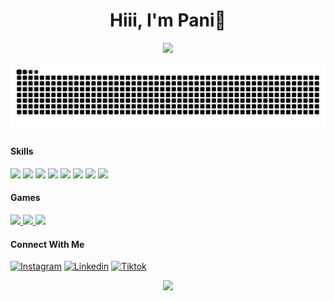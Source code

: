 <h1 align="center">Hiii, I'm Pani🎀</h1>
<div align="center">
  <img src="https://media0.giphy.com/media/v1.Y2lkPTc5MGI3NjExODVsejh6MW92Y3JmeGd5bHNqMHd6NXR1MG42d202cTRqdWx2Y3h5MyZlcD12MV9pbnRlcm5hbF9naWZfYnlfaWQmY3Q9Zw/Rpg4BN6841lPq/giphy.gif">

![snake gif](https://github.com/anharsaja/anharsaja/blob/output/github-contribution-grid-snake-dark.svg)
</div>


#### Skills
<div display = "flex">
  <img src="https://img.shields.io/badge/ChatGPT-74aa9c?style=for-the-badge&logo=openai&logoColor=white" />
  <img src="https://img.shields.io/badge/HTML5-E34F26?style=for-the-badge&logo=html5&logoColor=white" />
  <img src="https://img.shields.io/badge/CSS3-1572B6?style=for-the-badge&logo=css3&logoColor=white" />
  <img src="https://img.shields.io/badge/JavaScript-323330?style=for-the-badge&logo=javascript&logoColor=F7DF1E" />
  <img src="https://img.shields.io/badge/Figma-F24E1E?style=for-the-badge&logo=figma&logoColor=white" />
  <img src="https://img.shields.io/badge/Bootstrap-563D7C?style=for-the-badge&logo=bootstrap&logoColor=white" />
  <img src= "https://img.shields.io/badge/Laravel-FF2D20?style=for-the-badge&logo=laravel&logoColor=white" />
  <img src= "https://img.shields.io/badge/Python-FFD43B?style=for-the-badge&logo=python&logoColor=blue" />
</div>

#### Games
<div display = "flex">
  <a href="https://steamcommunity.com/profiles/76561198962828088/" target="_blank">
  <img src="https://img.shields.io/badge/Steam-000000?style=for-the-badge&logo=steam&logoColor=white" />
  </a>
  <a href="https://store.epicgames.com/u/a2e41f301b1c41f58bc8708e146f9040" target=_blank">
  <img src="https://img.shields.io/badge/Epic%20Games-313131?style=for-the-badge&logo=Epic%20Games&logoColor=white" />
  </a>
  <img src="https://img.shields.io/badge/PlayStation-003791?style=for-the-badge&logo=playstation&logoColor=white" />
</div> 

#### Connect With Me

[![Instagram](https://img.shields.io/badge/Instagram-E4405F?style=for-the-badge&logo=instagram&logoColor=white)](https://www.instagram.com/vestiapani/)
[![Linkedin](https://img.shields.io/badge/LinkedIn-0077B5?style=for-the-badge&logo=linkedin&logoColor=white)](https://www.linkedin.com/in/ivan-wirahadi-permana-503694337/)
[![Tiktok](https://img.shields.io/badge/TikTok-000000?style=for-the-badge&logo=tiktok&logoColor=white)](https://www.tiktok.com/@ipanntsu)

<div align="center">
  <img src="https://media3.giphy.com/media/v1.Y2lkPTc5MGI3NjExcmk1aTFnZnR3MXJ3bW9nN3dna2M3NTYxeWQ3eTlxOG1qNmdqZnFibyZlcD12MV9pbnRlcm5hbF9naWZfYnlfaWQmY3Q9Zw/4TmxH7ZMn1aYE/giphy.gif">
</div> 

